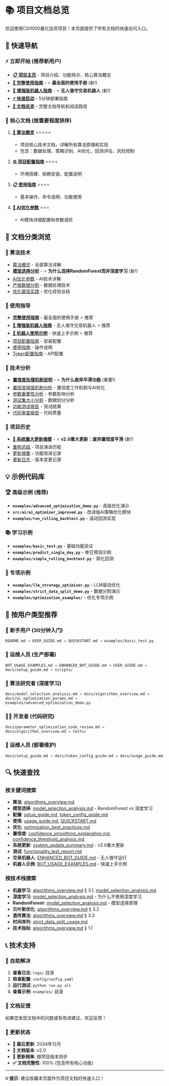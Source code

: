 # 📚 项目文档总览

欢迎使用CSI1000量化投资项目！本页面提供了所有文档的快速访问入口。

## 🚀 快速导航

### ⚡ 立即开始 (推荐新用户)
- **[📋 项目主页](README.md)** - 项目介绍、功能特点、核心算法概览
- **[📖 完整使用指南](USER_GUIDE.md)** - ⭐ **最全面的使用手册** (新!)
- **[🤖 增强版机器人指南](ENHANCED_BOT_GUIDE.md)** - ⭐ **无人值守交易机器人** (新!)
- **[⚡ 快速启动](QUICKSTART.md)** - 5分钟部署指南
- **[📖 文档总览](DOCS.md)** - 完整文档导航和阅读路径

### 🎯 核心文档 (按重要程度排序)
1. **[🧠 算法概览](docs/algorithms_overview.md)** ⭐⭐⭐⭐⭐
   - 项目核心技术文档，详解所有算法原理和实现
   - 包含：数据处理、策略识别、AI优化、回测评估、风险控制
   
2. **[⚙️ 项目配置指南](docs/setup_guide.md)** ⭐⭐⭐⭐
   - 环境搭建、依赖安装、配置说明
   
3. **[📋 使用指南](docs/usage_guide.md)** ⭐⭐⭐⭐
   - 基本操作、命令说明、功能使用

4. **[🤖 AI优化参数](docs/ai_optimization_params.md)** ⭐⭐⭐
   - AI模块详细配置和参数调优

## 📁 文档分类浏览

### 🎯 算法技术
- [算法概览](docs/algorithms_overview.md) - 全部算法详解
- **[模型选择分析](docs/model_selection_analysis.md)** - ⭐ **为什么选择RandomForest而非深度学习** (新!)
- [AI优化参数](docs/ai_optimization_params.md) - AI技术详解
- [严格数据分割](docs/strict_data_split_usage.md) - 数据处理技术
- [优化最佳实践](docs/optimization_best_practices.md) - 优化经验总结

### 📖 使用指导
- **[完整使用指南](USER_GUIDE.md)** - 最全面的使用手册 ⭐ 推荐
- **[🤖 增强版机器人指南](ENHANCED_BOT_GUIDE.md)** - 无人值守交易机器人 ⭐ 推荐
- **[🤖 机器人使用示例](BOT_USAGE_EXAMPLES.md)** - 快速上手示例 ⭐ 推荐
- [项目配置指南](docs/setup_guide.md) - 安装配置
- [使用指南](docs/usage_guide.md) - 操作说明
- [Token配置指南](docs/token_config_guide.md) - API配置

### 🔬 技术分析
- **[置信度处理机制说明](docs/confidence_smoothing_explanation.md)** - ⭐ **为什么废弃平滑功能** (重要!)
- [置信度阈值机制分析](docs/confidence_threshold_analysis.md) - 置信度工作机制与AI优化  
- [参数重要性分析](docs/parameter_importance_analysis.md) - 参数影响分析
- [测试集大小分析](docs/test_set_size_analysis.md) - 数据划分分析
- [功能测试报告](docs/functionality_test_report.md) - 测试结果
- [代码审查报告](docs/parameter_optimization_code_review.md) - 代码质量

### 📝 项目历史
- **[🚨 系统重大更新摘要](docs/system_update_summary.md)** - ⭐ **v2.0重大更新：废弃置信度平滑** (新!)
- [重构总结](docs/refactoring_summary.md) - 项目演进历程
- [更新摘要](UPDATE_SUMMARY.md) - 功能改进记录
- [更新日志](CHANGELOG.md) - 版本变更记录

## 💡 示例代码库

### 🏆 高级示例 (推荐)
- **`examples/advanced_optimization_demo.py`** - 高级优化演示
- **`src/ai/ai_optimizer_improved.py`** - 改进版AI策略优化模块
- **`examples/run_rolling_backtest.py`** - 滚动回测实现

### 📚 学习示例
- **`examples/basic_test.py`** - 基础功能验证
- **`examples/predict_single_day.py`** - 单日预测示例
- **`examples/simple_rolling_backtest.py`** - 简化回测

### 🧪 专项示例
- **`examples/llm_strategy_optimizer.py`** - LLM驱动优化
- **`examples/strict_data_split_demo.py`** - 数据分割演示
- **`examples/optimization_examples/`** - 优化专项示例

## 🎯 按用户类型推荐

### 👶 新手用户 (30分钟入门)
```
README.md → USER_GUIDE.md → QUICKSTART.md → examples/basic_test.py
```

### 🤖 运维人员 (生产部署)
```
BOT_USAGE_EXAMPLES.md → ENHANCED_BOT_GUIDE.md → USER_GUIDE.md → docs/setup_guide.md → scripts/
```

### 🧠 算法研究者 (深度学习)
```
docs/model_selection_analysis.md → docs/algorithms_overview.md → docs/ai_optimization_params.md → examples/advanced_optimization_demo.py
```

### 👨‍💻 开发者 (代码研究)
```
docs/parameter_optimization_code_review.md → docs/algorithms_overview.md → tests/
```

### 🏢 运维人员 (部署维护)
```
docs/setup_guide.md → docs/token_config_guide.md → docs/usage_guide.md
```

## 🔍 快速查找

### 按关键词搜索
- **算法**: [algorithms_overview.md](docs/algorithms_overview.md)
- **模型选择**: [model_selection_analysis.md](docs/model_selection_analysis.md) - RandomForest vs 深度学习
- **配置**: [setup_guide.md](docs/setup_guide.md), [token_config_guide.md](docs/token_config_guide.md)
- **使用**: [usage_guide.md](docs/usage_guide.md), [QUICKSTART.md](QUICKSTART.md)
- **优化**: [optimization_best_practices.md](docs/optimization_best_practices.md)
- **置信度**: [confidence_smoothing_explanation.md](docs/confidence_smoothing_explanation.md), [confidence_threshold_analysis.md](docs/confidence_threshold_analysis.md)
- **系统更新**: [system_update_summary.md](docs/system_update_summary.md) - v2.0重大更新
- **测试**: [functionality_test_report.md](docs/functionality_test_report.md)
- **交易机器人**: [ENHANCED_BOT_GUIDE.md](ENHANCED_BOT_GUIDE.md) - 无人值守运行
- **机器人示例**: [BOT_USAGE_EXAMPLES.md](BOT_USAGE_EXAMPLES.md) - 快速上手示例

### 按技术栈搜索
- **机器学习**: [algorithms_overview.md](docs/algorithms_overview.md) § 3.1, [model_selection_analysis.md](docs/model_selection_analysis.md)
- **深度学习**: [model_selection_analysis.md](docs/model_selection_analysis.md) - 为什么不使用深度学习
- **RandomForest**: [model_selection_analysis.md](docs/model_selection_analysis.md) - 模型选择原理
- **贝叶斯优化**: [algorithms_overview.md](docs/algorithms_overview.md) § 3.2
- **遗传算法**: [algorithms_overview.md](docs/algorithms_overview.md) § 3.3
- **时间序列**: [strict_data_split_usage.md](docs/strict_data_split_usage.md)
- **技术指标**: [algorithms_overview.md](docs/algorithms_overview.md) § 1.1

## 📞 技术支持

### 🔧 自助解决
1. **查看日志**: `logs/` 目录 
2. **检查配置**: `config/config.yaml`
3. **运行测试**: `python run.py all`
4. **查看示例**: `examples/` 目录

### 📖 文档反馈
如果您发现文档中的问题或有改进建议，欢迎反馈！

### 🎯 更新状态
- **📅 最后更新**: 2024年12月
- **📝 文档版本**: v2.0  
- **🔄 更新频率**: 随项目版本同步
- **✅ 文档完整性**: 100% (包含所有核心功能)

---

**💡 提示**: 建议收藏本页面作为项目文档的快速入口！ 